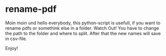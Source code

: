 # rename-pdf

Moin moin und hello everybody,
this python-script is usefull, if you want to rename pdfs or somethink else in a folder.
Watch Out! You have to change the path to the folder and where to split. After that the new names will save in csv-file.

Enjoy!
